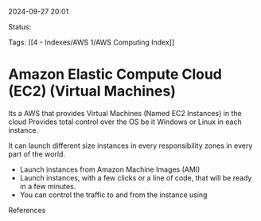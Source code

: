 2024-09-27 20:01

Status:

Tags:
[[4 - Indexes/AWS 1/AWS Computing Index]]

# Amazon Elastic Compute Cloud (EC2) (Virtual Machines)

Its a AWS that provides Virtual Machines (Named EC2 Instances) in the cloud
Provides total control over the OS be it Windows or Linux in each instance.

It can launch different size instances in every responsibility zones in every part of the world.
- Launch instances from Amazon Machine Images (AMI)
- Launch instances, with a few clicks or a line of code, that will be ready in a few minutes.
- You can control the traffic to and from the instance using 


References 